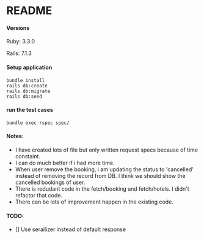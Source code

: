 # README

#### Versions

Ruby: 3.3.0

Rails: 7.1.3

#### Setup application

```
bundle install
rails db:create
rails db:migrate
rails db:seed
```

#### run the test cases

```
bundle exec rspec spec/
```

#### Notes:

- I have created lots of file but only written request specs because of time constaint.
- I can do much better if i had more time.
- When user remove the booking, i am updating the status to 'cancelled' instead of removing the record from DB. I think we should show the cancelled bookings of user.
- There is redudant code in the fetch/booking and fetch/hotels. I didn't refactor that code.
- There can be lots of improvement happen in the existing code.

#### TODO:

- [] Use serailizer instead of default response
